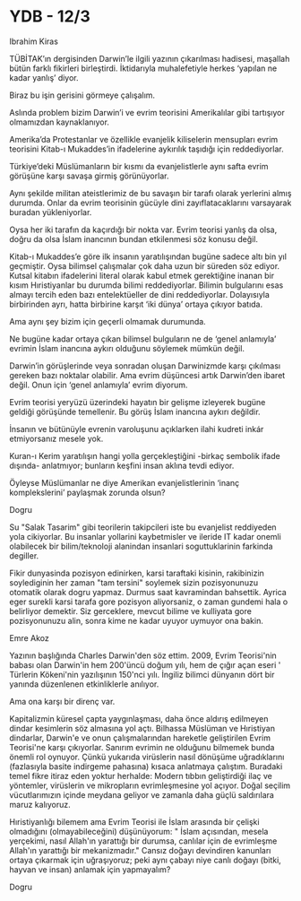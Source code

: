 # YDB - 12/3

Ibrahim Kiras

TÜBİTAK’ın dergisinden Darwin’le ilgili yazının çıkarılması hadisesi, maşallah bütün farklı fikirleri birleştirdi. İktidarıyla muhalefetiyle herkes ‘yapılan ne kadar yanlış’ diyor.

Biraz bu işin gerisini görmeye çalışalım.

Aslında problem bizim Darwin’i ve evrim teorisini Amerikalılar gibi tartışıyor olmamızdan kaynaklanıyor.

Amerika’da Protestanlar ve özellikle evanjelik kiliselerin mensupları evrim teorisini Kitab-ı Mukaddes’in ifadelerine aykırılık taşıdığı için reddediyorlar.

Türkiye’deki Müslümanların bir kısmı da evanjelistlerle aynı safta evrim görüşüne karşı savaşa girmiş görünüyorlar.

Aynı şekilde militan ateistlerimiz de bu savaşın bir tarafı olarak yerlerini almış durumda. Onlar da evrim teorisinin gücüyle dini zayıflatacaklarını varsayarak buradan yükleniyorlar.

Oysa her iki tarafın da kaçırdığı bir nokta var. Evrim teorisi yanlış da olsa, doğru da olsa İslam inancının bundan etkilenmesi söz konusu değil.

Kitab-ı Mukaddes’e göre ilk insanın yaratılışından bugüne sadece altı bin yıl geçmiştir. Oysa bilimsel çalışmalar çok daha uzun bir süreden söz ediyor. Kutsal kitabın ifadelerini literal olarak kabul etmek gerektiğine inanan bir kısım Hıristiyanlar bu durumda bilimi reddediyorlar. Bilimin bulgularını esas almayı tercih eden bazı entelektüeller de dini reddediyorlar. Dolayısıyla birbirinden ayrı, hatta birbirine karşıt ‘iki dünya’ ortaya çıkıyor batıda.

Ama aynı şey bizim için geçerli olmamak durumunda.

Ne bugüne kadar ortaya çıkan bilimsel bulguların ne de ‘genel anlamıyla’ evrimin İslam inancına aykırı olduğunu söylemek mümkün değil.

Darwin’in görüşlerinde veya sonradan oluşan Darwinizmde karşı çıkılması gereken bazı noktalar olabilir. Ama evrim düşüncesi artık Darwin’den ibaret değil. Onun için ‘genel anlamıyla’ evrim diyorum.

Evrim teorisi yeryüzü üzerindeki hayatın bir gelişme izleyerek bugüne geldiği görüşünde temellenir. Bu görüş İslam inancına aykırı değildir.

İnsanın ve bütünüyle evrenin varoluşunu açıklarken ilahi kudreti inkár etmiyorsanız mesele yok.

Kuran-ı Kerim yaratılışın hangi yolla gerçekleştiğini -birkaç sembolik ifade dışında- anlatmıyor; bunların keşfini insan aklına tevdi ediyor.

Öyleyse Müslümanlar ne diye Amerikan evanjelistlerinin ‘inanç komplekslerini’ paylaşmak zorunda olsun?

Dogru

Su "Salak Tasarim" gibi teorilerin takipcileri iste bu evanjelist reddiyeden yola cikiyorlar. Bu insanlar yollarini kaybetmisler ve ileride IT kadar onemli olabilecek bir bilim/teknoloji alanindan insanlari soguttuklarinin farkinda degiller.

Fikir dunyasinda pozisyon edinirken, karsi taraftaki kisinin, rakibinizin soylediginin her zaman "tam tersini" soylemek sizin pozisyonunuzu otomatik olarak dogru yapmaz. Durmus saat kavramindan bahsettik. Ayrica eger surekli karsi tarafa gore pozisyon aliyorsaniz, o zaman gundemi hala o belirliyor demektir. Siz gerceklere, mevcut bilime ve kulliyata gore pozisyonunuzu alin, sonra kime ne kadar uyuyor uymuyor ona bakin.

Emre Akoz

Yazının başlığında Charles Darwin'den söz ettim. 2009, Evrim Teorisi'nin babası olan Darwin'in hem 200'üncü doğum yılı, hem de çığır açan eseri ' Türlerin Kökeni'nin yazılışının 150'nci yılı. İngiliz bilimci dünyanın dört bir yanında düzenlenen etkinliklerle anılıyor.

Ama ona karşı bir direnç var.

Kapitalizmin küresel çapta yaygınlaşması, daha önce aldırış edilmeyen dindar kesimlerin söz almasına yol açtı. Bilhassa Müslüman ve Hıristiyan dindarlar, Darwin'e ve onun çalışmalarından hareketle geliştirilen Evrim Teorisi'ne karşı çıkıyorlar. Sanırım evrimin ne olduğunu bilmemek bunda önemli rol oynuyor. Çünkü yukarıda virüslerin nasıl dönüşüme uğradıklarını (fazlasıyla basite indirgeme pahasına) kısaca anlatmaya çalıştım. Buradaki temel fikre itiraz eden yoktur herhalde: Modern tıbbın geliştirdiği ilaç ve yöntemler, virüslerin ve mikropların evrimleşmesine yol açıyor. Doğal seçilim vücutlarımızın içinde meydana geliyor ve zamanla daha güçlü saldırılara maruz kalıyoruz.

Hıristiyanlığı bilemem ama Evrim Teorisi ile İslam arasında bir çelişki olmadığını (olmayabileceğini) düşünüyorum: " İslam açısından, mesela yerçekimi, nasıl Allah'ın yarattığı bir durumsa, canlılar için de evrimleşme Allah'ın yarattığı bir mekanizmadır." Cansız doğayı devindiren kanunları ortaya çıkarmak için uğraşıyoruz; peki aynı çabayı niye canlı doğayı (bitki, hayvan ve insan) anlamak için yapmayalım?

Dogru
